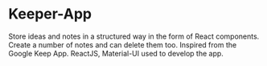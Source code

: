 # Keeper-App
Store ideas and notes in a structured way in the form of React components. Create a number of notes and can delete them too. Inspired from the Google Keep App. ReactJS, Material-UI used to develop the app.
